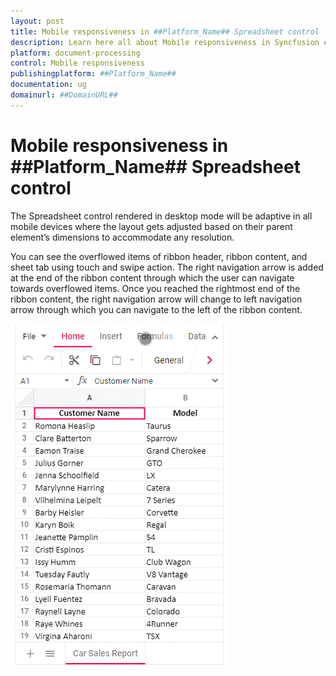 ```yaml
---
layout: post
title: Mobile responsiveness in ##Platform_Name## Spreadsheet control | Syncfusion
description: Learn here all about Mobile responsiveness in Syncfusion ##Platform_Name## Spreadsheet control of Syncfusion Essential JS 2 and more.
platform: document-processing
control: Mobile responsiveness 
publishingplatform: ##Platform_Name##
documentation: ug
domainurl: ##DomainURL##
---
```


# Mobile responsiveness in ##Platform_Name## Spreadsheet control

The Spreadsheet control rendered in desktop mode will be adaptive in all mobile devices where the layout gets adjusted based on their parent element’s dimensions to accommodate any resolution.

You can see the overflowed items of ribbon header, ribbon content, and sheet tab using touch and swipe action. The right navigation arrow is added at the end of the ribbon content through which the user can navigate towards overflowed items. Once you reached the rightmost end of the ribbon content, the right navigation arrow will change to left navigation arrow through which you can navigate to the left of the ribbon content.

![Spreadsheet Adaptive Mode](./images/spreadsheet_adaptive_mode.gif)
